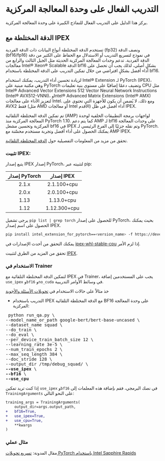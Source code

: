# التدريب الفعال على وحدة المعالجة المركزية

يركز هذا الدليل على التدريب الفعال للنماذج الكبيرة على وحدة المعالجة المركزية.

## الدقة المختلطة مع IPEX
تستخدم الدقة المختلطة أنواع البيانات ذات الدقة الفردية (fp32) ونصف الدقة (bf16/fp16) في نموذج لتسريع التدريب أو الاستدلال مع الحفاظ على الكثير من دقة الدقة الفردية. تدعم وحدات المعالجة المركزية الحديثة مثل الجيل الثالث والرابع من معالجات Intel® Xeon® Scalable الدقة bf16 بشكلٍ أصلي، لذلك يجب أن تحصل على أداء أفضل بشكلٍ افتراضي من خلال تمكين التدريب على الدقة المختلطة باستخدام bf16.

لزيادة تحسين أداء التدريب، يمكنك استخدام Intel® Extension لـ PyTorch (IPEX)، وهي مكتبة مبنية على PyTorch وتضيف دعمًا إضافيًا على مستوى بنية تعليمات CPU مثل Intel® Advanced Vector Extensions 512 Vector Neural Network Instructions (Intel® AVX512-VNNI)، وIntel® Advanced Matrix Extensions (Intel® AMX) لتعزيز الأداء على معالجات Intel. ومع ذلك، لا يُضمن أن يكون للأجهزة التي تحتوي على AVX2 فقط (مثل AMD أو معالجات Intel الأقدم) أداء أفضل في ظل IPEX.

تم تمكين الدقة المختلطة التلقائية (AMP) لواجهات برمجة التطبيقات الخلفية لوحدة المعالجة المركزية منذ PyTorch 1.10. كما يتم دعم AMP لـ bf16 على وحدات المعالجة المركزية وتحسين مشغل bf16 في IPEX وتم نقله جزئيًا إلى الفرع الرئيسي لـ PyTorch. يمكنك الحصول على أداء أفضل وتجربة مستخدم محسّنة مع AMP IPEX.

تحقق من مزيد من المعلومات التفصيلية حول [الدقة المختلطة التلقائية](https://intel.github.io/intel-extension-for-pytorch/cpu/latest/tutorials/features/amp.html).

### تثبيت IPEX:

يتبع إصدار IPEX إصدار PyTorch، لتثبيته عبر pip:

| إصدار PyTorch | إصدار IPEX |
| :---------------: | :----------: |
| 2.1.x | 2.1.100+cpu |
| 2.0.x | 2.0.100+cpu |
| 1.13 | 1.13.0+cpu |
| 1.12 | 1.12.300+cpu |

يرجى تشغيل `pip list | grep torch` للحصول على إصدار PyTorch، بحيث يمكنك الحصول على اسم إصدار IPEX.
```bash
pip install intel_extension_for_pytorch==<version_name> -f https://developer.intel.com/ipex-whl-stable-cpu
```
يمكنك التحقق من أحدث الإصدارات في [ipex-whl-stable-cpu](https://developer.intel.com/ipex-whl-stable-cpu) إذا لزم الأمر.

تحقق من المزيد من الطرق لتثبيت [IPEX](https://intel.github.io/intel-extension-for-pytorch/cpu/latest/tutorials/installation.html).

### الاستخدام في Trainer
لتمكين الدقة المختلطة التلقائية مع IPEX في Trainer، يجب على المستخدمين إضافة `use_ipex` و`bf16` و`no_cuda` في وسائط الأوامر التدريبية.

خذ مثالاً على حالات الاستخدام في [تحويلات الأسئلة والأجوبة](https://github.com/huggingface/transformers/tree/main/examples/pytorch/question-answering)

- التدريب باستخدام IPEX مع الدقة المختلطة التلقائية BF16 على وحدة المعالجة المركزية:
<pre> python run_qa.py \
--model_name_or_path google-bert/bert-base-uncased \
--dataset_name squad \
--do_train \
--do_eval \
--per_device_train_batch_size 12 \
--learning_rate 3e-5 \
--num_train_epochs 2 \
--max_seq_length 384 \
--doc_stride 128 \
--output_dir /tmp/debug_squad/ \
<b>--use_ipex</b> \
<b>--bf16</b> \
<b>--use_cpu</b></pre> 

إذا كنت تريد تمكين `use_ipex` و`bf16` في نصك البرمجي، فقم بإضافة هذه المعلمات إلى `TrainingArguments` على النحو التالي:
```diff
training_args = TrainingArguments(
    output_dir=args.output_path,
+   bf16=True,
+   use_ipex=True,
+   use_cpu=True,
    **kwargs
)
```

### مثال عملي

مقال المدونة: [تسريع تحويلات PyTorch باستخدام Intel Sapphire Rapids](https://huggingface.co/blog/intel-sapphire-rapids)